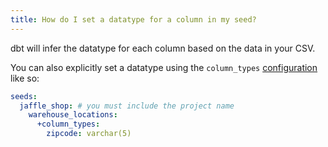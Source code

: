 ```yaml
---
title: How do I set a datatype for a column in my seed?
---
```

dbt will infer the datatype for each column based on the data in your CSV.

You can also explicitly set a datatype using the `column_types` [configuration](reference/resource-configs/column_types.md) like so:

<File name='dbt_project.yml'>

```yml
seeds:
  jaffle_shop: # you must include the project name
    warehouse_locations:
      +column_types:
        zipcode: varchar(5)
```

</File>
